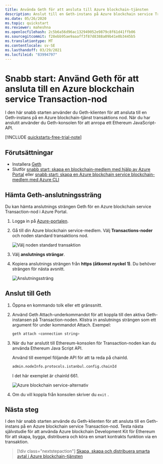 ```yaml
---
title: Använda Geth för att ansluta till Azure blockchain-tjänsten
description: Anslut till en Geth-instans på Azure blockchain service Transaction-noden
ms.date: 05/26/2020
ms.topic: quickstart
ms.reviewer: maheshna
ms.openlocfilehash: 2c5b6a56d96ac132949052e9879c8f61d41ffb06
ms.sourcegitcommit: f28ebb95ae9aaaff3f87d8388a09b41e0b3445b5
ms.translationtype: MT
ms.contentlocale: sv-SE
ms.lasthandoff: 03/29/2021
ms.locfileid: "83994797"
---
```

# <a name="quickstart-use-geth-to-attach-to-an-azure-blockchain-service-transaction-node"></a>Snabb start: Använd Geth för att ansluta till en Azure blockchain service Transaction-nod

I den här snabb starten använder du Geth-klienten för att ansluta till en Geth-instans på en Azure blockchain-tjänst transaktions nod. När du har anslutit använder du Geth-konsolen för att anropa ett Ethereum JavaScript-API.

[!INCLUDE [quickstarts-free-trial-note](../../../includes/quickstarts-free-trial-note.md)]

## <a name="prerequisites"></a>Förutsättningar

* Installera [Geth](https://github.com/ethereum/go-ethereum/wiki/geth)
* Slutför [snabb start: skapa en blockchain-medlem med hjälp av Azure Portal](create-member.md) eller [snabb start: skapa en Azure blockchain service blockchain-medlem med Azure CLI](create-member-cli.md)

## <a name="get-geth-connection-string"></a>Hämta Geth-anslutningssträng

Du kan hämta anslutnings strängen Geth för en Azure blockchain service Transaction-nod i Azure Portal.

1. Logga in på [Azure-portalen](https://portal.azure.com).
1. Gå till din Azure blockchain service-medlem. Välj **Transactions-noder** och noden standard transaktions nod.

    ![Välj noden standard transaktion](./media/connect-geth/transaction-nodes.png)

1. Välj **anslutnings strängar**.
1. Kopiera anslutnings strängen från **https (åtkomst nyckel 1)**. Du behöver strängen för nästa avsnitt.

    ![Anslutningssträng](./media/connect-geth/connection-string.png)

## <a name="connect-to-geth"></a>Anslut till Geth

1. Öppna en kommando tolk eller ett gränssnitt.
1. Använd Geth Attach-underkommandot för att koppla till den aktiva Geth-instansen på Transaction-noden. Klistra in anslutnings strängen som ett argument för under kommandot Attach. Exempel:

    ``` bash
    geth attach <connection string>
    ```

1. När du har anslutit till Ethereum-konsolen för Transaction-noden kan du använda Ethereum Java Script API.

    Använd till exempel följande API för att ta reda på chainId.

    ``` bash
    admin.nodeInfo.protocols.istanbul.config.chainId
    ```

    I det här exemplet är chainId 661.

    ![Azure blockchain service-alternativ](./media/connect-geth/geth-attach.png)

1. Om du vill koppla från konsolen skriver du `exit` .

## <a name="next-steps"></a>Nästa steg

I den här snabb starten använde du Geth-klienten för att ansluta till en Geth-instans på en Azure blockchain service Transaction-nod. Testa nästa självstudie för att använda Azure blockchain Development Kit för Ethereum för att skapa, bygga, distribuera och köra en smart kontrakts funktion via en transaktion.

> [!div class="nextstepaction"]
> [Skapa, skapa och distribuera smarta avtal i Azure blockchain-tjänsten](send-transaction.md)
